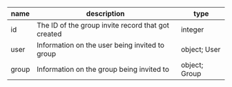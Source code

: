 | name  | description                                        | type          |
|-------|----------------------------------------------------|---------------|
| id    | The ID of the group invite record that got created | integer       |
| user  | Information on the user being invited to group     | object; User  |
| group | Information on the group being invited to          | object; Group |